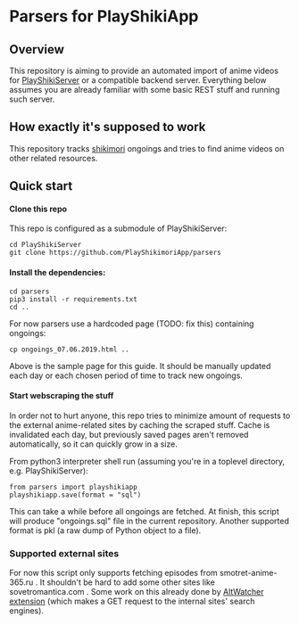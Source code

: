 # Parsers for PlayShikiApp
## Overview
This repository is aiming to provide an automated import of anime videos for [PlayShikiServer](https://github.com/PlayShikimoriApp/PlayShikiServer) or a compatible backend server. Everything below assumes you are already familiar with some basic REST stuff and running such server.

## How exactly it's supposed to work
This repository tracks [shikimori](shikimori.one) ongoings and tries to find anime videos on other related resources.

## Quick start
#### Clone this repo
This repo is configured as a submodule of PlayShikiServer:
```
cd PlayShikiServer
git clone https://github.com/PlayShikimoriApp/parsers
```
#### Install the dependencies:
```
cd parsers
pip3 install -r requirements.txt
cd ..
```

For now parsers use a hardcoded page (TODO: fix this) containing ongoings:
```
cp ongoings_07.06.2019.html ..
```

Above is the sample page for this guide.
It should be manually updated each day or each chosen period of time to track new ongoings.

#### Start webscraping the stuff
In order not to hurt anyone, this repo tries to minimize amount of requests to the external anime-related sites by caching the scraped stuff. Cache is invalidated each day, but previously saved pages aren't removed automatically, so it can quickly grow in a size.

From python3 interpreter shell run (assuming you're in a toplevel directory, e.g. PlayShikiServer):
```
from parsers import playshikiapp
playshikiapp.save(format = "sql")
```

This can take a while before all ongoings are fetched.
At finish, this script will produce "ongoings.sql" file in the current repository. Another supported format is pkl (a raw dump of Python object to a file).

### Supported external sites
For now this script only supports fetching episodes from smotret-anime-365.ru . It shouldn't be hard to add some other sites like sovetromantica.com . Some work on this already done by [AltWatcher extension](https://openuserjs.org/scripts/Lolec/Alt_Watcher_v3) (which makes a GET request to the internal sites' search engines).

